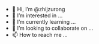 - 👋 Hi, I’m @zhijzurong
- 👀 I’m interested in ...
- 🌱 I’m currently learning ...
- 💞️ I’m looking to collaborate on ...
- 📫 How to reach me ...

<!---
zhijzurong/zhijzurong is a ✨ special ✨ repository because its `README.md` (this file) appears on your GitHub profile.
You can click the Preview link to take a look at your changes.
--->
